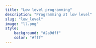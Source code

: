 ```yaml
---
title: "Low level programming"
description: "Programming at low level"
slug: "low_level"
image: "ll.png"
style:
    background: "#2a9dff"
    color: "#fff"
---
```

